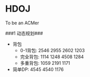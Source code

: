 HDOJ
====
To be an ACMer

###1 动态规划###

- 背包
	- 0-1背包: 2546 2955 2602 1203
	- 完全背包: 1114 1248 4508 1284
	- 多重背包: 1059 2191 1171
- 简单DP: 4545 4540 1176
